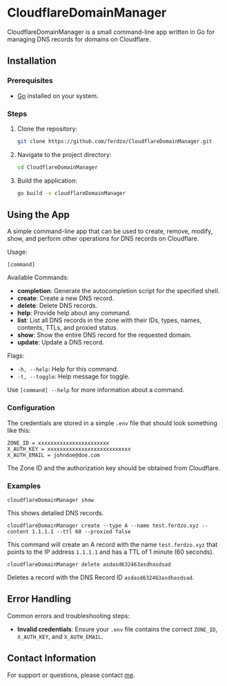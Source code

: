 # CloudflareDomainManager

CloudflareDomainManager is a small command-line app written in Go for managing DNS records for domains on Cloudflare.

## Installation

### Prerequisites

- [Go](https://golang.org/doc/install) installed on your system.

### Steps

1. Clone the repository:
    ```sh
    git clone https://github.com/ferdzo/CloudflareDomainManager.git
    ```
2. Navigate to the project directory:
    ```sh
    cd CloudflareDomainManager
    ```
3. Build the application:
    ```sh
    go build -o cloudflareDomainManager
    ```

## Using the App

A simple command-line app that can be used to create, remove, modify, show, and perform other operations for DNS records on Cloudflare.

Usage:
```
[command]
```

Available Commands:
- **completion**: Generate the autocompletion script for the specified shell.
- **create**: Create a new DNS record.
- **delete**: Delete DNS records.
- **help**: Provide help about any command.
- **list**: List all DNS records in the zone with their IDs, types, names, contents, TTLs, and proxied status.
- **show**: Show the entire DNS record for the requested domain.
- **update**: Update a DNS record.

Flags:
- `-h, --help`: Help for this command.
- `-t, --toggle`: Help message for toggle.

Use `[command] --help` for more information about a command.

### Configuration

The credentials are stored in a simple `.env` file that should look something like this:
```
ZONE_ID = xxxxxxxxxxxxxxxxxxxxxxx
X_AUTH_KEY = xxxxxxxxxxxxxxxxxxxxxxxxxxx
X_AUTH_EMAIL = johndoe@doe.com
```

The Zone ID and the authorization key should be obtained from Cloudflare.

### Examples

```
cloudflareDomainManager show
```
This shows detailed DNS records.

```
cloudflareDomainManager create --type A --name test.ferdzo.xyz --content 1.1.1.1 --ttl 60 --proxied false
```
This command will create an A record with the name `test.ferdzo.xyz` that points to the IP address `1.1.1.1` and has a TTL of 1 minute (60 seconds).

```
cloudflareDomainManager delete asdasd632463asdhasdsad
```
Deletes a record with the DNS Record ID `asdasd632463asdhasdsad`.

## Error Handling

Common errors and troubleshooting steps:
- **Invalid credentials**: Ensure your `.env` file contains the correct `ZONE_ID`, `X_AUTH_KEY`, and `X_AUTH_EMAIL`.


## Contact Information

For support or questions, please contact [me](mailto:andrej@ferdzo.xyz).

